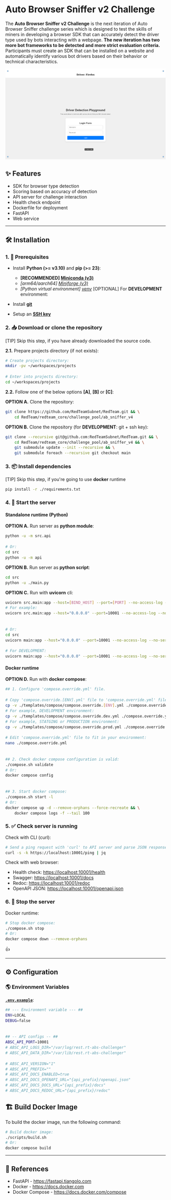 # Auto Browser Sniffer v2 Challenge

The **Auto Browser Sniffer v2 Challenge** is the next iteration of Auto Browser Sniffer challenge series which is  designed to test the skills of miners in developing a browser SDK that can accurately detect the driver type used by bots interacting with a webpage. **The new iteration has two more bot frameworks to be detected and more strict evaluation criteria.** Participants must create an SDK that can be installed on a website and automatically identify various bot drivers based on their behavior or technical characteristics.

![Auto Browser Sniffer v2 Landing Page](docs/images/landing_page.png)

## ✨ Features

- SDK for browser type detection
- Scoring based on accuracy of detection
- API server for challenge interaction
- Health check endpoint
- Dockerfile for deployment
- FastAPI
- Web service

---

## 🛠 Installation

### 1. 🚧 Prerequisites

- Install **Python (>= v3.10)** and **pip (>= 23)**:
    - **[RECOMMENDED] [Miniconda (v3)](https://docs.anaconda.com/miniconda)**
    - *[arm64/aarch64] [Miniforge (v3)](https://github.com/conda-forge/miniforge)*
    - *[Python virtual environment] [venv](https://docs.python.org/3/library/venv.html)*
[OPTIONAL] For **DEVELOPMENT** environment:

- Install [**git**](https://git-scm.com/downloads)
- Setup an [**SSH key**](https://docs.github.com/en/github/authenticating-to-github/connecting-to-github-with-ssh)

### 2. 📥 Download or clone the repository

[TIP] Skip this step, if you have already downloaded the source code.

**2.1.** Prepare projects directory (if not exists):

```sh
# Create projects directory:
mkdir -pv ~/workspaces/projects

# Enter into projects directory:
cd ~/workspaces/projects
```

**2.2.** Follow one of the below options **[A]**, **[B]** or **[C]**:

**OPTION A.** Clone the repository:

```sh
git clone https://github.com/RedTeamSubnet/RedTeam.git && \
    cd RedTeam/redteam_core/challenge_pool/ab_sniffer_v4
```

**OPTION B.** Clone the repository (for **DEVELOPMENT**: git + ssh key):

```sh
git clone --recursive git@github.com:RedTeamSubnet/RedTeam.git && \
    cd RedTeam/redteam_core/challenge_pool/ab_sniffer_v4 && \
    git submodule update --init --recursive && \
    git submodule foreach --recursive git checkout main
```

### 3. 📦 Install dependencies

[TIP] Skip this step, if you're going to use **docker** runtime

```sh
pip install -r ./requirements.txt
```

### 4. 🏁 Start the server

#### Standalone runtime (Python)

**OPTION A.** Run server as **python module**:

```sh
python -u -m src.api

# Or:
cd src
python -u -m api
```

**OPTION B.** Run server as **python script**:

```sh
cd src
python -u ./main.py
```

**OPTION C.** Run with **uvicorn** cli:

```sh
uvicorn src.main:app --host=[BIND_HOST] --port=[PORT] --no-access-log --no-server-header --proxy-headers --forwarded-allow-ips="*"
# For example:
uvicorn src.main:app --host="0.0.0.0" --port=10001 --no-access-log --no-server-header --proxy-headers --forwarded-allow-ips="*"


# Or:
cd src
uvicorn main:app --host="0.0.0.0" --port=10001 --no-access-log --no-server-header --proxy-headers --forwarded-allow-ips="*"

# For DEVELOPMENT:
uvicorn main:app --host="0.0.0.0" --port=10001 --no-access-log --no-server-header --proxy-headers --forwarded-allow-ips="*" --reload --reload-include="*.yml" --reload-include=".env"
```

#### Docker runtime

**OPTION D.** Run with **docker compose**:

```sh
## 1. Configure 'compose.override.yml' file.

# Copy 'compose.override.[ENV].yml' file to 'compose.override.yml' file:
cp -v ./templates/compose/compose.override.[ENV].yml ./compose.override.yml
# For example, DEVELOPMENT environment:
cp -v ./templates/compose/compose.override.dev.yml ./compose.override.yml
# For example, STATGING or PRODUCTION environment:
cp -v ./templates/compose/compose.override.prod.yml ./compose.override.yml

# Edit 'compose.override.yml' file to fit in your environment:
nano ./compose.override.yml


## 2. Check docker compose configuration is valid:
./compose.sh validate
# Or:
docker compose config


## 3. Start docker compose:
./compose.sh start -l
# Or:
docker compose up -d --remove-orphans --force-recreate && \
    docker compose logs -f --tail 100
```

### 5. ✅ Check server is running

Check with CLI (curl):

```sh
# Send a ping request with 'curl' to API server and parse JSON response with 'jq':
curl -s -k https://localhost:10001/ping | jq
```

Check with web browser:

- Health check: <https://localhost:10001/health>
- Swagger: <https://localhost:10001/docs>
- Redoc: <https://localhost:10001/redoc>
- OpenAPI JSON: <https://localhost:10001/openapi.json>

### 6. 🛑 Stop the server

Docker runtime:

```sh
# Stop docker compose:
./compose.sh stop
# Or:
docker compose down --remove-orphans
```

👍

---

## ⚙️ Configuration

### 🌎 Environment Variables

[**`.env.example`**](https://github.com/RedTeamSubnet/RedTeam/blob/feat/webui-auto-challenge/redteam_core/challenge_pool/webui_auto/.env.example):

```sh
## --- Environment variable --- ##
ENV=LOCAL
DEBUG=false


## -- API configs -- ##
ABSC_API_PORT=10001
# ABSC_API_LOGS_DIR="/var/log/rest.rt-abs-challenger"
# ABSC_API_DATA_DIR="/var/lib/rest.rt-abs-challenger"

# ABSC_API_VERSION="1"
# ABSC_API_PREFIX=""
# ABSC_API_DOCS_ENABLED=true
# ABSC_API_DOCS_OPENAPI_URL="{api_prefix}/openapi.json"
# ABSC_API_DOCS_DOCS_URL="{api_prefix}/docs"
# ABSC_API_DOCS_REDOC_URL="{api_prefix}/redoc"
```

## 🏗️ Build Docker Image

To build the docker image, run the following command:

```sh
# Build docker image:
./scripts/build.sh
# Or:
docker compose build
```

---

## 📑 References

- FastAPI - <https://fastapi.tiangolo.com>
- Docker - <https://docs.docker.com>
- Docker Compose - <https://docs.docker.com/compose>
